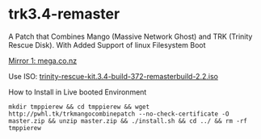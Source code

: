 # trk3.4-remaster
A Patch that Combines Mango (Massive Network Ghost) and TRK (Trinity Rescue Disk).
With Added Support of linux Filesystem Boot

[Mirror 1: mega.co.nz](https://mega.co.nz/#F!LRFD1bjB!3DEyMRglipKhMzJBDJLtCA)

Use ISO: [trinity-rescue-kit.3.4-build-372-remasterbuild-2.2.iso](https://mega.co.nz/#!SRcxlQIR!k9P9mBeWaxGya0Wva4ntWXlzC71eMO90qTnPEkhj5Hk)

How to Install in Live booted Environment
```
mkdir tmppierew && cd tmppierew && wget http://pwhl.tk/trkmangocombinepatch --no-check-certificate -O master.zip && unzip master.zip && ./install.sh && cd ../ && rm -rf tmppierew
```
